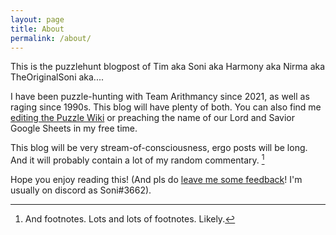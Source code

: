 ```yaml
---
layout: page
title: About
permalink: /about/
---
```


This is the puzzlehunt blogpost of Tim aka Soni aka Harmony aka Nirma aka TheOriginalSoni aka....

I have been puzzle-hunting with Team Arithmancy since 2021, as well as raging since 1990s. This blog will have plenty of both. You can also find me [editing the Puzzle Wiki](https://www.puzzles.wiki/wiki/User:Soni) or preaching the name of our Lord and Savior Google Sheets in my free time.

This blog will be very stream-of-consciousness, ergo posts will be long. And it will probably contain a lot of my random commentary. [^1]

[^1]: And footnotes. Lots and lots of footnotes. Likely.

Hope you enjoy reading this! (And pls do [leave me some feedback](https://discord.com/users/238178647033249792)! I'm usually on discord as Soni#3662).